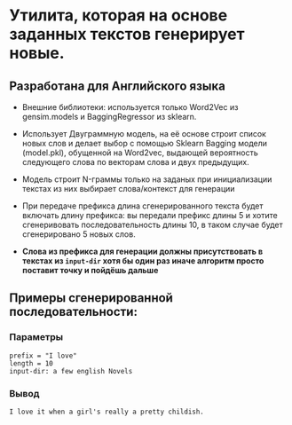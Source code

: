# Утилита, которая на основе заданных текстов генерирует новые.
## Разработана для Английского языка

- Внешние библиотеки: используется только Word2Vec из gensim.models и BaggingRegressor из sklearn.

- Использует Двуграммную модель, на её основе строит список новых слов и делает выбор с помощью Sklearn Bagging модели (model.pkl), обущенной на Word2vec, выдающей вероятность следующего слова по векторам слова и двух предыдущих.

- Модель строит N-граммы только на заданых при инициализации текстах из них выбирает слова/контекст для генерации

- При передаче префикса длина сгенерированного текста будет включать длину префикса: вы передали префикс длины 5 и хотите сгенеривовать последовательность длины 10, в таком случае будет сгенерировано 5 новых слов.

- **Слова из префикса для генерации должны присутствовать в текстах из `input-dir` хотя бы один раз иначе алгоритм просто поставит точку и пойдёшь дальше**

## Примеры сгенерированной последовательности:
### Параметры
```
prefix = "I love"
length = 10
input-dir: a few english Novels
```
### Вывод
`I love it when a girl's really a pretty childish.`
